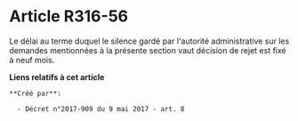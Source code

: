 # Article R316-56

Le délai au terme duquel le silence gardé par l'autorité administrative sur les demandes mentionnées à la présente section
vaut décision de rejet est fixé à neuf mois.

**Liens relatifs à cet article**

	**Créé par**:

	  - Décret n°2017-909 du 9 mai 2017 - art. 8
